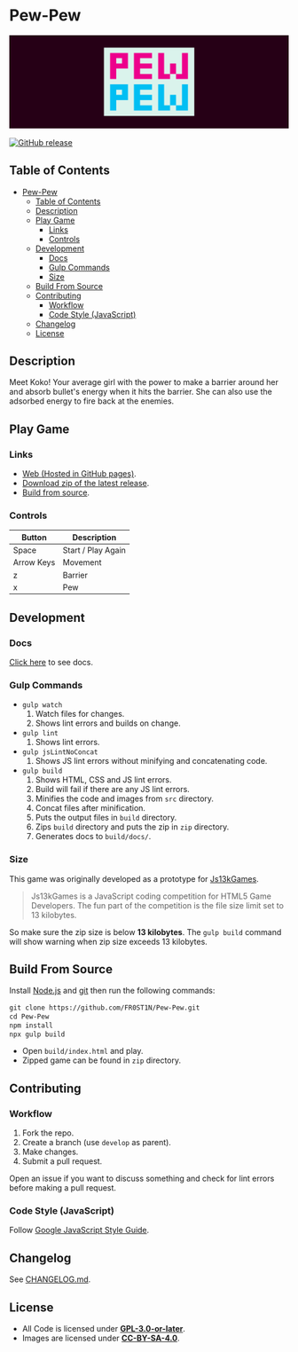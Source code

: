 # Pew-Pew

![Pew-Pew](banner.png "Pew-Pew")

[![GitHub release][release badge]][release link]

## Table of Contents

- [Pew-Pew](#pew-pew)
  - [Table of Contents](#table-of-contents)
  - [Description](#description)
  - [Play Game](#play-game)
    - [Links](#links)
    - [Controls](#controls)
  - [Development](#development)
    - [Docs](#docs)
    - [Gulp Commands](#gulp-commands)
    - [Size](#size)
  - [Build From Source](#build-from-source)
  - [Contributing](#contributing)
    - [Workflow](#workflow)
    - [Code Style (JavaScript)](#code-style-javascript)
  - [Changelog](#changelog)
  - [License](#license)

## Description

Meet Koko! Your average girl with the power to make a barrier around her and absorb bullet's energy when it hits the barrier. She can also use the adsorbed energy to fire back at the enemies.

## Play Game

### Links

- [Web (Hosted in GitHub pages)](https://fr0st1n.github.io/Pew-Pew/).
- [Download zip of the latest release](https://github.com/FR0ST1N/Pew-Pew/releases).
- [Build from source](#build-from-source).

### Controls

| Button     | Description        |
| ---------- | ------------------ |
| Space      | Start / Play Again |
| Arrow Keys | Movement           |
| z          | Barrier            |
| x          | Pew                |

## Development

### Docs

[Click here](https://fr0st1n.github.io/Pew-Pew/docs/) to see docs.

### Gulp Commands

- `gulp watch`
    1. Watch files for changes.
    2. Shows lint errors and builds on change.
- `gulp lint`
    1. Shows lint errors.
- `gulp jsLintNoConcat`
    1. Shows JS lint errors without minifying and concatenating code.
- `gulp build`
    1. Shows HTML, CSS and JS lint errors.
    2. Build will fail if there are any JS lint errors.
    3. Minifies the code and images from `src` directory.
    4. Concat files after minification.
    5. Puts the output files in `build` directory.
    6. Zips `build` directory and puts the zip in `zip` directory.
    7. Generates docs to `build/docs/`.

### Size

This game was originally developed as a prototype for [Js13kGames](https://js13kgames.com/).

> Js13kGames is a JavaScript coding competition for HTML5 Game Developers.
> The fun part of the competition is the file size limit set to 13 kilobytes.

So make sure the zip size is below **13 kilobytes**. The `gulp build` command will show warning when zip size exceeds 13 kilobytes.

## Build From Source

Install [Node.js](https://nodejs.org/en/) and [git](https://git-scm.com/) then run the following commands:

```shellscript
git clone https://github.com/FR0ST1N/Pew-Pew.git
cd Pew-Pew
npm install
npx gulp build
```

- Open `build/index.html` and play.
- Zipped game can be found in `zip` directory.

## Contributing

### Workflow

1. Fork the repo.
2. Create a branch (use `develop` as parent).
3. Make changes.
4. Submit a pull request.

Open an issue if you want to discuss something and check for lint errors before making a pull request.

### Code Style (JavaScript)

Follow [Google JavaScript Style Guide](https://google.github.io/styleguide/jsguide.html).

## Changelog

See [CHANGELOG.md](CHANGELOG.md).

## License

- All Code is licensed under [**GPL-3.0-or-later**](https://github.com/FR0ST1N/Pew-Pew/blob/master/LICENSE).
- Images are licensed under [**CC-BY-SA-4.0**](https://creativecommons.org/licenses/by-sa/4.0/).

[release badge]: https://img.shields.io/github/v/release/FR0ST1N/Pew-Pew?color=260016&include_prereleases&label=%20&logo=github&style=for-the-badge
[release link]: https://github.com/FR0ST1N/Pew-Pew/releases

